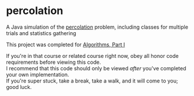 # percolation
A Java simulation of the [percolation](https://en.wikipedia.org/wiki/Percolation_theory) problem, including classes for multiple trials and statistics gathering

This project was completed for [Algorithms, Part I](https://www.coursera.org/learn/introduction-to-algorithms)

If you're in that course or related course right now, obey all honor code requirements before viewing this code.  
I recommend that this code should only be viewed _after_ you've completed your own implementation.  
If you're super stuck, take a break, take a walk, and it will come to you; good luck.
